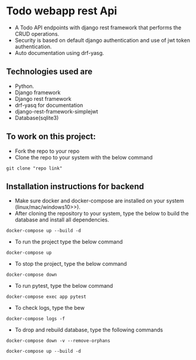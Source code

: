 # Todo webapp rest Api
- A Todo API endpoints with django rest framework that performs the CRUD operations.
- Security is based on default django authentication and use of jwt token authentication.
- Auto documentation using drf-yasg.

## Technologies used are

- Python.
- Django framework
- Django rest framework
- drf-yasq for documentation
- django-rest-framework-simplejwt
- Database(sqlite3)


## To work on this project:

- Fork the repo to your repo
- Clone the repo to your system with the below command
```
git clone "repo link"
```

## Installation instructions for backend

- Make sure docker and docker-compose are installed on your system (linux/mac/windows10>>).
- After cloning the repository to your system, type the below to build the database and install all dependencies.
```
docker-compose up --build -d
```
- To run the project type the below command
```
docker-compose up
```
- To stop the project, type the below command
```
docker-compose down
```
- To run pytest, type the below command
```
docker-compose exec app pytest
```
- To check logs, type the bew
```
docker-compose logs -f
```

- To drop and rebuild database, type the following commands
```
docker-compose down -v --remove-orphans
```
```
docker-compose up --build -d
```
